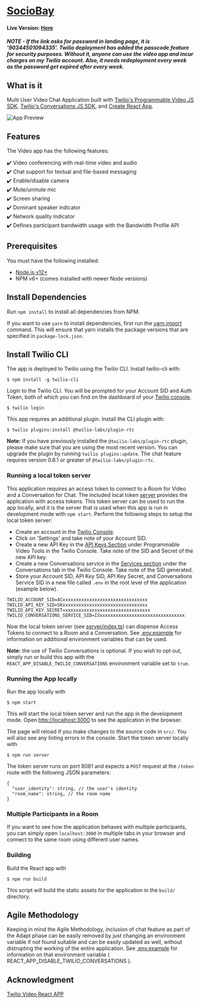# [SocioBay](https://video-app-0109-4335-dev.twil.io?passcode=90344501094335)

#### Live Version: [Here](https://video-app-0109-4335-dev.twil.io?passcode=90344501094335)

##### NOTE - If the link asks for password in landing page, it is '90344501094335'. Twilio deployment has added the passcode feature for security purposes. Without it, anyone can use the video app and incur charges on my Twilio account. Also, it needs redeployment every week as the password get expired after every week.

## What is it

Multi User Video Chat Application built with [Twilio's Programmable Video JS SDK](https://github.com/twilio/twilio-video.js), [Twilio's Conversations JS SDK](https://www.npmjs.com/package/@twilio/conversations), and [Create React App](https://github.com/facebook/create-react-app).

![App Preview](https://user-images.githubusercontent.com/12685223/94631109-cfca1c80-0284-11eb-8b72-c97276cf34e4.png)

## Features

The Video app has the following features:

:heavy_check_mark: Video conferencing with real-time video and audio\
:heavy_check_mark: Chat support for textual and file-based messaging\
:heavy_check_mark: Enable/disable camera\
:heavy_check_mark: Mute/unmute mic\
:heavy_check_mark: Screen sharing\
:heavy_check_mark: Dominant speaker indicator\
:heavy_check_mark: Network quality indicator\
:heavy_check_mark: Defines participant bandwidth usage with the Bandwidth Profile API

## Prerequisites

You must have the following installed:

- [Node.js v12+](https://nodejs.org/en/download/)
- NPM v6+ (comes installed with newer Node versions)

## Install Dependencies

Run `npm install` to install all dependencies from NPM.

If you want to use `yarn` to install dependencies, first run the [yarn import](https://classic.yarnpkg.com/en/docs/cli/import/) command. This will ensure that yarn installs the package versions that are specified in `package-lock.json`.

## Install Twilio CLI

The app is deployed to Twilio using the Twilio CLI. Install twilio-cli with:

    $ npm install -g twilio-cli

Login to the Twilio CLI. You will be prompted for your Account SID and Auth Token, both of which you can find on the dashboard of your [Twilio console](https://twilio.com/console).

    $ twilio login

This app requires an additional plugin. Install the CLI plugin with:

    $ twilio plugins:install @twilio-labs/plugin-rtc

**Note:** If you have previously installed the `@twilio-labs/plugin-rtc` plugin, please make sure that you are using the most recent version. You can upgrade the plugin by running `twilio plugins:update`. The chat feature requires version 0.8.1 or greater of `@twilio-labs/plugin-rtc`.

### Running a local token server

This application requires an access token to connect to a Room for Video and a Conversation for Chat. The included local token [server](server/index.ts) provides the application with access tokens. This token server can be used to run the app locally, and it is the server that is used when this app is run in development mode with `npm start`. Perform the following steps to setup the local token server:

- Create an account in the [Twilio Console](https://www.twilio.com/console).
- Click on 'Settings' and take note of your Account SID.
- Create a new API Key in the [API Keys Section](https://www.twilio.com/console/video/project/api-keys) under Programmable Video Tools in the Twilio Console. Take note of the SID and Secret of the new API key.
- Create a new Conversations service in the [Services section](https://www.twilio.com/console/conversations/services) under the Conversations tab in the Twilio Console. Take note of the SID generated.
- Store your Account SID, API Key SID, API Key Secret, and Conversations Service SID in a new file called `.env` in the root level of the application (example below).

```
TWILIO_ACCOUNT_SID=ACxxxxxxxxxxxxxxxxxxxxxxxxxxxxxxxx
TWILIO_API_KEY_SID=SKxxxxxxxxxxxxxxxxxxxxxxxxxxxxxxxx
TWILIO_API_KEY_SECRET=xxxxxxxxxxxxxxxxxxxxxxxxxxxxxxxx
TWILIO_CONVERSATIONS_SERVICE_SID=ISxxxxxxxxxxxxxxxxxxxxxxxxxxxxxxxx
```

Now the local token server (see [server/index.ts](server/index.ts)) can dispense Access Tokens to connect to a Room and a Conversation. See [.env.example](.env.example) for information on additional environment variables that can be used.

**Note:** the use of Twilio Conversations is optional. If you wish to opt out, simply run or build this app with the `REACT_APP_DISABLE_TWILIO_CONVERSATIONS` environment variable set to `true`.

### Running the App locally

Run the app locally with

    $ npm start

This will start the local token server and run the app in the development mode. Open [http://localhost:3000](http://localhost:3000) to see the application in the browser.

The page will reload if you make changes to the source code in `src/`.
You will also see any linting errors in the console. Start the token server locally with

    $ npm run server

The token server runs on port 8081 and expects a `POST` request at the `/token` route with the following JSON parameters:

```
{
  "user_identity": string, // the user's identity
  "room_name": string, // the room name
}
```

### Multiple Participants in a Room

If you want to see how the application behaves with multiple participants, you can simply open `localhost:3000` in multiple tabs in your browser and connect to the same room using different user names.

### Building

Build the React app with

    $ npm run build

This script will build the static assets for the application in the `build/` directory.

## Agile Methodology

Keeping in mind the Agile Methodology, inclusion of chat feature as part of the Adapt phase can be easily removed by just changing an environment variable if not found suitable and can be easily updated as well, without distrupting the working of the entire application. See [.env.example](.env.example) for information on that environment variable ( REACT_APP_DISABLE_TWILIO_CONVERSATIONS ).

## Acknowledgment

[Twilio Video React APP](https://github.com/twilio/twilio-video-app-react)
